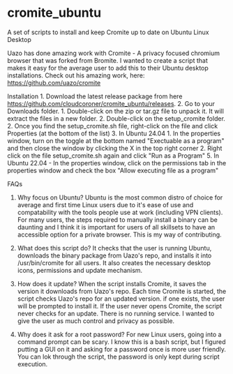 # cromite_ubuntu
A set of scripts to install and keep Cromite up to date on Ubuntu Linux Desktop


Uazo has done amazing work with Cromite - A privacy focused chromium browser that was forked from Bromite. I wanted to create a script that makes it easy for the average user to add this to their Ubuntu desktop installations. Check out his amazing work, here: https://github.com/uazo/cromite

Installation
     1. Download the latest release package from here https://github.com/cloudcoroner/cromite_ubuntu/releases.
     2. Go to your Downloads folder.
          1. Double-click on the zip or tar.gz file to unpack it. It will extract the files in a new folder.
          2. Double-click on the setup_cromite folder.
          2. Once you find the setup_cromite.sh file, right-click on the file and click Properties (at the bottom of the list)
     3. In Ubuntu 24.04
          1. In the properties window, turn on the toggle at the bottom named "Exectuable as a program" and then close the window by clicking the X in the top right corner
          2. Right click on the file setup_cromite.sh again and click "Run as a Program"
     5. In Ubuntu 22.04 - In the properties window, click on the permissions tab in the properties window and check the box "Allow executing file as a program"

FAQs

1. Why focus on Ubuntu? Ubuntu is the most common distro of choice for average and first time Linux users due to it's ease of use and compatability with the tools people use at work (including VPN clients). For many users, the steps required to manually install a binary can be daunting and I think it is important for users of all skillsets to have an accessible option for a private browser. This is my way of contributing.

3. What does this script do? It checks that the user is running Ubuntu, downloads the binary package from Uazo's repo, and installs it into /usr/bin/cromite for all users. It also creates the necessary desktop icons, permissions and update mechanism.

4. How does it update? When the script installs Cromite, it saves the version it downloads from Uazo's repo. Each time Cromite is started, the script checks Uazo's repo for an updated version. if one exists, the user will be prompted to install it. If the user never opens Cromite, the script never checks for an update. There is no running service. I wanted to give the user as much control and privacy as possible.

5. Why does it ask for a root password? For new Linux users, going into a command prompt can be scary. I know this is a bash script, but I figured putting a GUI on it and asking for a password once is more user friendly. You can lok through the script, the password is only kept during script execution.
